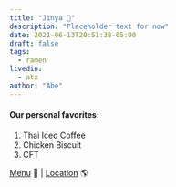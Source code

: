 ```yaml
---
title: "Jinya 🍜"
description: "Placeholder text for now"
date: 2021-06-13T20:51:38-05:00
draft: false
tags:
  - ramen
livedin:
  - atx
author: "Abe"
---
```


#### Our personal favorites:

1. Thai Iced Coffee
2. Chicken Biscuit
3. CFT

[Menu](https://www.betterhalfbar.com/menu) 📖  |  [Location](https://g.page/betterhalfbar?share) 🌎

